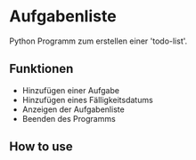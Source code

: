 # Aufgabenliste

Python Programm zum erstellen einer 'todo-list'.

## Funktionen

* Hinzufügen einer Aufgabe
* Hinzufügen eines Fälligkeitsdatums
* Anzeigen der Aufgabenliste
* Beenden des Programms

## How to use